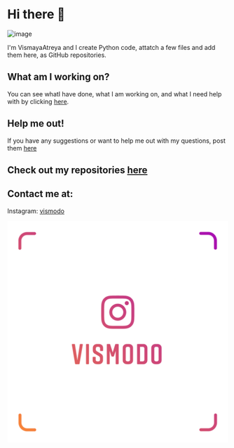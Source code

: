 # Hi there 👋

![image](https://avatars2.githubusercontent.com/u/62926183?s=460&u=e560f6297c81982fc2b554f3c997ec878421fa80&v=4)


 
I'm VismayaAtreya and I create Python code, attatch a few files and add them here, as GitHub repositories.

## What am I working on?

You can see whatI have done, what I am working on, and what I need help with by clicking [here](https://github.com/VismayaAtreya/VismayaAtreya/projects/1).

## Help me out!

If you have any suggestions or want to help me out with my questions, post them [here](https://github.com/VismayaAtreya/VismayaAtreya/issues)

## Check out my repositories [here](https://github.com/VismayaAtreya?tab=repositories)

## Contact me at:

Instagram: [vismodo](https://www.instagram.com/vismodo/)

![image](https://github.com/VismayaAtreya/VismayaAtreya/blob/master/Instagram%20Nametag.png)
